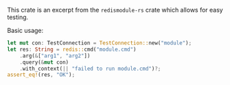 This crate is an excerpt from the `redismodule-rs` crate which allows for easy testing.


Basic usage:

```rust
let mut con: TestConnection = TestConnection::new("module");
let res: String = redis::cmd("module.cmd")
    .arg(&["arg1", "arg2"])
    .query(&mut con)
    .with_context(|| "failed to run module.cmd")?;
assert_eq!(res, "OK");
```


